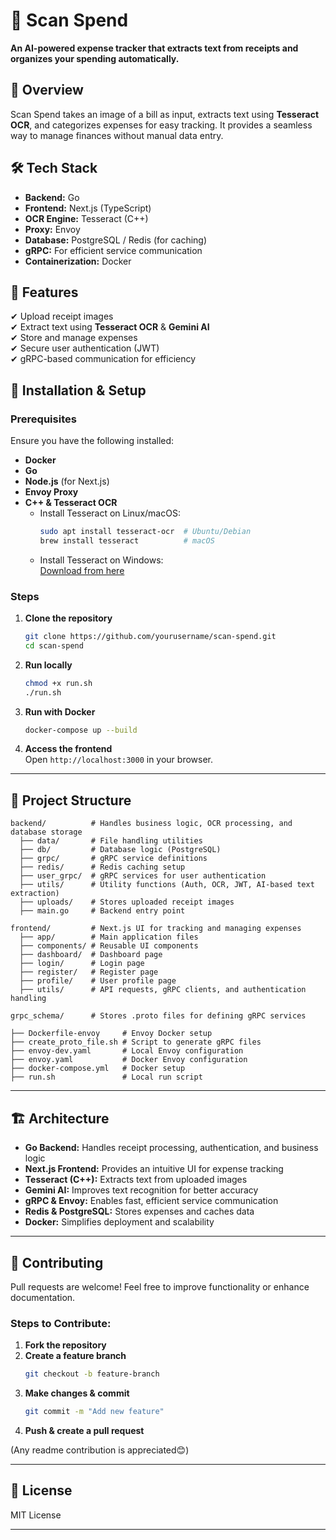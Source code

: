 # 📸 Scan Spend  
**An AI-powered expense tracker that extracts text from receipts and organizes your spending automatically.**  

## 🚀 Overview  
Scan Spend takes an image of a bill as input, extracts text using **Tesseract OCR**, and categorizes expenses for easy tracking. It provides a seamless way to manage finances without manual data entry.  

## 🛠 Tech Stack  
- **Backend:** Go  
- **Frontend:** Next.js (TypeScript)  
- **OCR Engine:** Tesseract (C++)  
- **Proxy:** Envoy  
- **Database:** PostgreSQL / Redis (for caching)  
- **gRPC:** For efficient service communication  
- **Containerization:** Docker  

## 📌 Features  
✔ Upload receipt images  
✔ Extract text using **Tesseract OCR** & **Gemini AI**  
✔ Store and manage expenses  
✔ Secure user authentication (JWT)  
✔ gRPC-based communication for efficiency  

## 🔧 Installation & Setup  

### Prerequisites  
Ensure you have the following installed:  
- **Docker**  
- **Go**  
- **Node.js** (for Next.js)  
- **Envoy Proxy**  
- **C++ & Tesseract OCR**  
  - Install Tesseract on Linux/macOS:  
    ```sh
    sudo apt install tesseract-ocr  # Ubuntu/Debian  
    brew install tesseract          # macOS  
    ```  
  - Install Tesseract on Windows:  
    [Download from here](https://github.com/tesseract-ocr/tesseract)  

### Steps  

1. **Clone the repository**  
   ```sh
   git clone https://github.com/yourusername/scan-spend.git
   cd scan-spend
   ```  

2. **Run locally**  
   ```sh
   chmod +x run.sh
   ./run.sh
   ```  

3. **Run with Docker**  
   ```sh
   docker-compose up --build
   ```  

4. **Access the frontend**  
   Open `http://localhost:3000` in your browser.  

---

## 📂 Project Structure  

```
backend/          # Handles business logic, OCR processing, and database storage
  ├── data/       # File handling utilities
  ├── db/         # Database logic (PostgreSQL)
  ├── grpc/       # gRPC service definitions
  ├── redis/      # Redis caching setup
  ├── user_grpc/  # gRPC services for user authentication
  ├── utils/      # Utility functions (Auth, OCR, JWT, AI-based text extraction)
  ├── uploads/    # Stores uploaded receipt images
  ├── main.go     # Backend entry point

frontend/         # Next.js UI for tracking and managing expenses
  ├── app/        # Main application files
  ├── components/ # Reusable UI components
  ├── dashboard/  # Dashboard page
  ├── login/      # Login page
  ├── register/   # Register page
  ├── profile/    # User profile page
  ├── utils/      # API requests, gRPC clients, and authentication handling

grpc_schema/      # Stores .proto files for defining gRPC services

├── Dockerfile-envoy     # Envoy Docker setup
├── create_proto_file.sh # Script to generate gRPC files
├── envoy-dev.yaml       # Local Envoy configuration
├── envoy.yaml           # Docker Envoy configuration
├── docker-compose.yml   # Docker setup
├── run.sh               # Local run script
```

---

## 🏗 Architecture  
- **Go Backend:** Handles receipt processing, authentication, and business logic  
- **Next.js Frontend:** Provides an intuitive UI for expense tracking  
- **Tesseract (C++):** Extracts text from uploaded images  
- **Gemini AI:** Improves text recognition for better accuracy  
- **gRPC & Envoy:** Enables fast, efficient service communication  
- **Redis & PostgreSQL:** Stores expenses and caches data  
- **Docker:** Simplifies deployment and scalability  

---

## 🤝 Contributing  
Pull requests are welcome! Feel free to improve functionality or enhance documentation.  

### Steps to Contribute:  
1. **Fork the repository**  
2. **Create a feature branch**  
   ```sh
   git checkout -b feature-branch
   ```  
3. **Make changes & commit**  
   ```sh
   git commit -m "Add new feature"
   ```  
4. **Push & create a pull request**

(Any readme contribution is appreciated😊)

---

## 📜 License  
MIT License  

---
